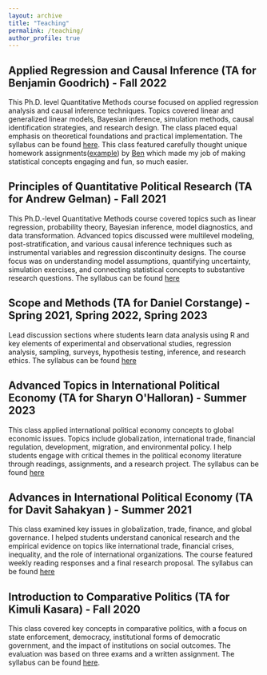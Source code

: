 ```yaml
---
layout: archive
title: "Teaching"
permalink: /teaching/
author_profile: true
---
```


## Applied Regression and Causal Inference (TA for Benjamin Goodrich) - Fall 2022
This Ph.D. level Quantitative Methods course focused on applied regression analysis and causal inference techniques. Topics covered linear and generalized linear models, Bayesian inference, simulation methods, causal identification strategies, and research design. The class placed equal emphasis on theoretical foundations and practical implementation. The syllabus can be found [here](https://www.dropbox.com/scl/fi/nkl81kuyns5w6fw5ifmko/Applied-Regression-and-Causal-Inference.pdf?rlkey=m8n7av9jnfr3bt2bvxflq0f2b&dl=0). This class featured carefully thought unique homework assignments([example](https://www.dropbox.com/scl/fi/yuck7zhl79s77vjckt4ug/HW04.pdf?rlkey=wbt770kw4i619km5s4137m1ok&dl=0)) by [Ben](https://www.columbia.edu/~bg2382/) which made my job of making statistical concepts engaging and fun, so much easier. 

## Principles of Quantitative Political Research (TA for Andrew Gelman) - Fall 2021
This Ph.D.-level Quantitative Methods course covered topics such as linear regression, probability theory, Bayesian inference, model diagnostics, and data transformation. Advanced topics discussed were multilevel modeling, post-stratification, and various causal inference techniques such as instrumental variables and regression discontinuity designs. The course focus was on understanding model assumptions, quantifying uncertainty, simulation exercises, and connecting statistical concepts to substantive research questions. The syllabus can be found [here](https://www.dropbox.com/scl/fi/58hvc91ya5fdihyguem02/Principles-of-Quantitative-Political-Research.pdf?rlkey=jlzc6iy5p32xq2fipdav4m7us&dl=0)


## Scope and Methods (TA for Daniel Corstange) - Spring 2021, Spring 2022, Spring 2023
Lead discussion sections where students learn data analysis using R and key elements of experimental and observational studies, regression analysis, sampling, surveys, hypothesis testing, inference, and research ethics. The syllabus can be found [here](https://www.dropbox.com/scl/fi/kxk2lftdwjwiy3lvvwo4u/Scope-and-Methods.pdf?rlkey=wp8fxbhogu8crdjy5e6mxo4d1&dl=0)


## Advanced Topics in International Political Economy  (TA for Sharyn O'Halloran) - Summer 2023
This class applied international political economy concepts to global economic issues. Topics include globalization, international trade, financial regulation, development, migration, and environmental policy. I help students engage with critical themes in the political economy literature through readings, assignments, and a research project. The syllabus can be found [here](https://www.dropbox.com/scl/fi/wycp9psr1hft7oi95kzz2/Advanced-Topics-in-International-Political-Economy.pdf?rlkey=axvuk9qk3s84bfi7rhk41hib4&dl=0)


## Advances in International Political Economy  (TA for Davit Sahakyan ) - Summer 2021
This class examined key issues in globalization, trade, finance, and global governance. I helped students understand canonical research and the empirical evidence on topics like international trade, financial crises, inequality, and the role of international organizations. The course featured weekly reading responses and a final research proposal. The syllabus can be found [here](https://www.dropbox.com/scl/fi/dl36bpjt0gxuoaf4gv3j7/Advances-in-International-Political-Economy.pdf?rlkey=2k5mov380pu9rafhslptfc27b&dl=0)


## Introduction to Comparative Politics (TA for Kimuli Kasara) - Fall 2020
This class covered key concepts in comparative politics, with a focus on state enforcement, democracy, institutional forms of democratic government, and the impact of institutions on social outcomes. The evaluation was based on three exams and a written assignment. The syllabus can be found [here](https://www.dropbox.com/scl/fi/a70vv45w1am5zil7snrmd/Introduction-to-Comparative-Politics.pdf?rlkey=vc7bqfux9m36e3tb832dscxkw&dl=0). 





